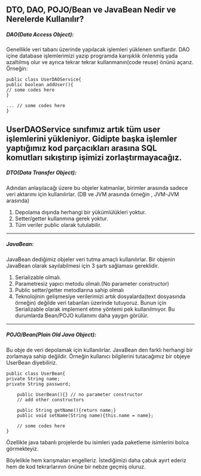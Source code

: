 ## DTO, DAO, POJO/Bean ve JavaBean Nedir ve Nerelerde Kullanılır?
##### DAO(Data Access Object): 
Genellikle veri tabanı üzerinde yapılacak işlemleri yüklenen sınıflardır. DAO içine database işlemlerimizi yazıp 
programda karışıklık önlenmiş yada azaltılmış olur ve ayrıca tekrar tekrar 
kullanmanın(code reuse) önünü açarız.
Örneğin:
````
public class UserDAOService{
public boolean addUser(){
// some codes here
}

... // some codes here
}
````

UserDAOService sınıfımız artık tüm user işlemlerini yükleniyor. Gidipte başka işlemler yaptığımız kod parçacıkları 
arasına SQL komutları sıkıştırıp işimizi zorlaştırmayacağız.
-----
##### DTO(Data Transfer Object): 
Adından anlaşılacağı üzere bu objeler katmanlar, birimler arasında sadece veri aktarımı için kullanılırlar. 
(DB ve JVM arasında örneğin , JVM-JVM arasında)

1. Depolama dışında herhangi bir yükümlülükleri yoktur. 
2. Setter/getter kullanmına gerek yoktur. 
3. Tüm veriler public olarak tutulabilir.
-----
##### JavaBean: 
JavaBean dediğimiz objeler veri tutma amaçlı kullanılırlar. Bir objenin JavaBean olarak sayılabilmesi için 3 
şartı sağlaması gereklidir.

1. Serializable olmalı. 
2. Parametresiz yapıcı metodu olmalı.(No parameter constructor)
3. Public setter/getter metodlarına sahip olmalı 
4. Teknolojinin gelişmesiye verilerimizi artık dosyalarda(text dosyasında örneğin) değilde veri tabanları üzerinde 
tutuyoruz. Bunun için Serializable olarak implement etme yöntemi pek kullanılmıyor. Bu 
durumlarda Bean/POJO kullanımı daha yaygın görülür. 
-----
##### POJO/Bean(Plain Old Java Object): 
Bu obje de veri depolamak için kullanılırlar. JavaBean den farklı herhangi bir zorlamaya sahip değildir. 
Örneğin kullanıcı bilgilerini tutacağımız bir objeye UserBean diyebiliriz.
````
public class UserBean{
private String name;
private String password;

    public UserBean(){} // no parameter constructor
    // add other constructors

    public String getName(){return name;}
    public void setName(String name){this.name = name};

    // some codes here
}
````
Özellikle java tabanlı projelerde bu isimleri yada paketleme isimlerini bolca görmekteyiz.

Böylelikle hem karışmaları engelleriz. İstediğimizi daha çabuk ayırt ederiz hem de kod tekrarlarının önüne bir nebze 
geçmiş oluruz.

